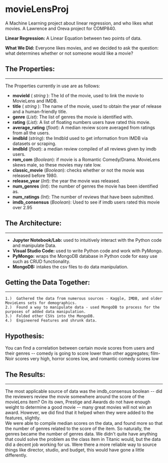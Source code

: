 # movieLensProj
A Machine Learning project about linear regression, and who likes what movies. A Lawrence and Oreva project for COMP840.


**Linear Regression:** A Linear Equation between two points of data. 

**What We Did:** Everyone likes movies, and we decided to ask the question: what determines whether or not someone would like a movie?

## The Properties: 
***
   The Properties currently in use are as follows:
   -  **movieId** ( _string_ ): The Id of the movie, used to link the movie to MovieLens and IMDB. 
   -  **title** ( *string* ): The name of the movie, used to obtain the year of release and a human-friendly title.
   -  **genre** (*List*): The list of genres the movie is identified with.    
   -  **rating** (*List*): A list of floating numbers users have rated this movie.
   -  **average_rating** (*float*): A median review score averaged from ratings from all the users.
   -  **imdbId** (*string*): the ImdbId used to get information from IMDB via datasets or scraping.
   -  **imdbId** (*float*): a median review compiled of all reviews given by imdb users.
   -  **rom_com** (*Boolean*): if movie is a Romantic Comedy/Drama. MovieLens skews male, so these movies may rate low.
   -  **classic_movie** (*Boolean*): checks whether or not the movie was released before 1980.
   -  **release_year** (*Int*): the year the movie was released.
   -  **num_genres** (*Int*): the number of genres the movie has been identified as.
   -  **num_ratings** *(Int*): The number of reviews that have been submitted.
   -  **imdb_consensus** (*Boolean*): Used to see if imdb users rated this movie over 2.95

## The Architecture:
***
   -  **Jupyter Notebook/Lab:** used to intuitively interact with the Python code and manipulate Data.
   -  **Visual Studio Code:** used to write Python code and work with PyMongo.
   -  **PyMongo:** wraps the MongoDB database in Python code for easy use such as CRUD functionality.
   -  **MongoDB:** intakes the csv files to do data manipulation.


## Getting the Data Together:
***
    1.)  Gathered the data from numerous sources - Kaggle, IMDB, and older MovieLens sets for demographics.
    2.)  Found a way to manipulate data - used MongoDB to process for the purposes of added data manipulation.
    3.)  Folded other CSVs into the MongoDB.
    4.)  Engineered Features and shrunk data.

## Hypothesis:
You can find a correlation between certain movie scores from users and their genres -- comedy is going to score lower than other aggregates; film-Noir scores very high, horror scores low, and romantic comedy scores low

## The Results: 
***
The most applicable source of data was the imdb_consensus boolean -- did the reviewers review the movie somewhere around the score of the movieLens item? On its own, Prestige and Awards do not have enough weight to determine a good movie -- many great movies will not win an award. However, we did find that it helped when they were added to the features, slightly. <br /> We were able to compile median scores on the data, and found more so that the number of genres related to the score of the item. So naturally, the genres became the number of genres data.
We didn't quite have anything that could solve the problem as the class item in Titanic would, but the data did a decent job working for us. Were there a more reliable way to source things like director, studio, and budget, this would have gone a little differently.
    
    
